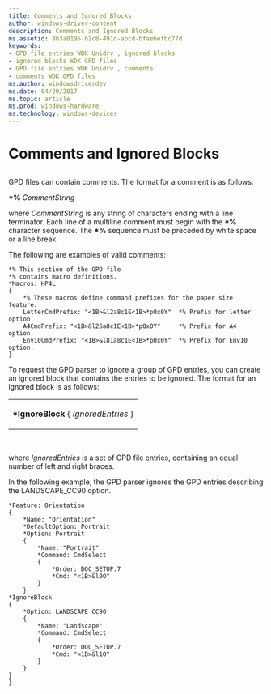 ```yaml
---
title: Comments and Ignored Blocks
author: windows-driver-content
description: Comments and Ignored Blocks
ms.assetid: 8b3a0195-b2c8-491d-abcd-bfaebefbc77d
keywords:
- GPD file entries WDK Unidrv , ignored blocks
- ignored blocks WDK GPD files
- GPD file entries WDK Unidrv , comments
- comments WDK GPD files
ms.author: windowsdriverdev
ms.date: 04/20/2017
ms.topic: article
ms.prod: windows-hardware
ms.technology: windows-devices
---
```


# Comments and Ignored Blocks


## <a href="" id="ddk-comments-and-ignored-blocks-gg"></a>


GPD files can contain comments. The format for a comment is as follows:

**\*%** *CommentString*

where *CommentString* is any string of characters ending with a line terminator. Each line of a multiline comment must begin with the **\*%** character sequence. The **\*%** sequence must be preceded by white space or a line break.

The following are examples of valid comments:

```
*% This section of the GPD file
*% contains macro definitions.
*Macros: HP4L
{
    *% These macros define command prefixes for the paper size feature.
    LetterCmdPrefix: "<1B>&l2a8c1E<1B>*p0x0Y"  *% Prefix for letter option.
    A4CmdPrefix: "<1B>&l26a8c1E<1B>*p0x0Y"     *% Prefix for A4 option.
    Env10CmdPrefix: "<1B>&l81a8c1E<1B>*p0x0Y"  *% Prefix for Env10 option.
}
```

To request the GPD parser to ignore a group of GPD entries, you can create an ignored block that contains the entries to be ignored. The format for an ignored block is as follows:

<table>
<colgroup>
<col width="100%" />
</colgroup>
<tbody>
<tr class="odd">
<td><p><strong>*IgnoreBlock</strong> { <em>IgnoredEntries</em> }</p></td>
</tr>
</tbody>
</table>

 

where *IgnoredEntries* is a set of GPD file entries, containing an equal number of left and right braces.

In the following example, the GPD parser ignores the GPD entries describing the LANDSCAPE\_CC90 option.

```
*Feature: Orientation
{
    *Name: "Orientation"
    *DefaultOption: Portrait
    *Option: Portrait
    {
        *Name: "Portrait"
        *Command: CmdSelect
        {
            *Order: DOC_SETUP.7
            *Cmd: "<1B>&l0O"
        }
    }
*IgnoreBlock
{
    *Option: LANDSCAPE_CC90
    {
        *Name: "Landscape"
        *Command: CmdSelect
        {
            *Order: DOC_SETUP.7
            *Cmd: "<1B>&l1O"
        }
    }
}
}
```

 

 




